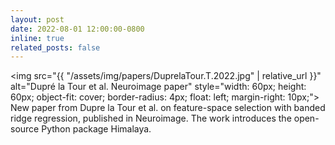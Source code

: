 ```yaml
---
layout: post
date: 2022-08-01 12:00:00-0800
inline: true
related_posts: false
---
```


<img src="{{ "/assets/img/papers/DuprelaTour.T.2022.jpg" | relative_url }}" alt="Dupré la Tour et al. Neuroimage paper" style="width: 60px; height: 60px; object-fit: cover; border-radius: 4px; float: left; margin-right: 10px;"> New paper from Dupre la Tour et al. on feature-space selection with banded ridge regression, published in Neuroimage. The work introduces the open-source Python package Himalaya.
